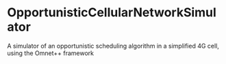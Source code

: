 # OpportunisticCellularNetworkSimulator
 A simulator of an opportunistic scheduling algorithm in a simplified 4G cell, using the Omnet++ framework
